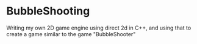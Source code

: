 # BubbleShooting

Writing my own 2D game engine using direct 2d in C++, and using that to create a game similar to the game "BubbleShooter"
